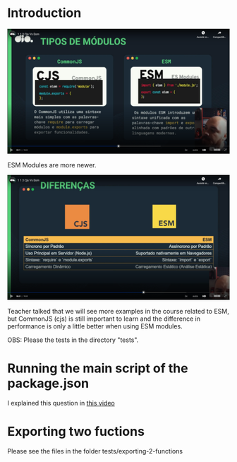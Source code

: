 # Introduction

![types of modules](images/esm-and-cjs-modules.png)

ESM Modules are more newer.

![differences between types of modules](images/differences-between-types-of-modules.png)

Teacher talked that we will see more examples in the course related to ESM, but CommonJS (cjs) is still important to learn and the difference in performance is only a little better when using ESM modules.

OBS: Please the tests in the directory "tests".


# Running the main script of the package.json

I explained this question in [this video](https://www.youtube.com/watch?v=m-jJNJCgMQc)


# Exporting two fuctions

Please see the files in the folder tests/exporting-2-functions